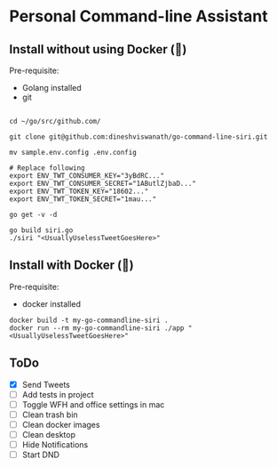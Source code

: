 # Personal Command-line Assistant


## Install without using Docker (🤨)

Pre-requisite:
 - Golang installed
 - git
```

cd ~/go/src/github.com/

git clone git@github.com:dineshviswanath/go-command-line-siri.git

mv sample.env.config .env.config

# Replace following 
export ENV_TWT_CONSUMER_KEY="3yBdRC..."
export ENV_TWT_CONSUMER_SECRET="1AButlZjbaD..."
export ENV_TWT_TOKEN_KEY="18602..."
export ENV_TWT_TOKEN_SECRET="1mau..."

go get -v -d

go build siri.go
./siri "<UsuallyUselessTweetGoesHere>"
```


## Install with Docker (🤩)

Pre-requisite:
 - docker installed

```
docker build -t my-go-commandline-siri .
docker run --rm my-go-commandline-siri ./app "<UsuallyUselessTweetGoesHere>"
```


## ToDo
- [x] Send Tweets
- [ ] Add tests in project
- [ ] Toggle WFH and office settings in mac
- [ ] Clean trash bin
- [ ] Clean docker images
- [ ] Clean desktop
- [ ] Hide Notifications
- [ ] Start DND